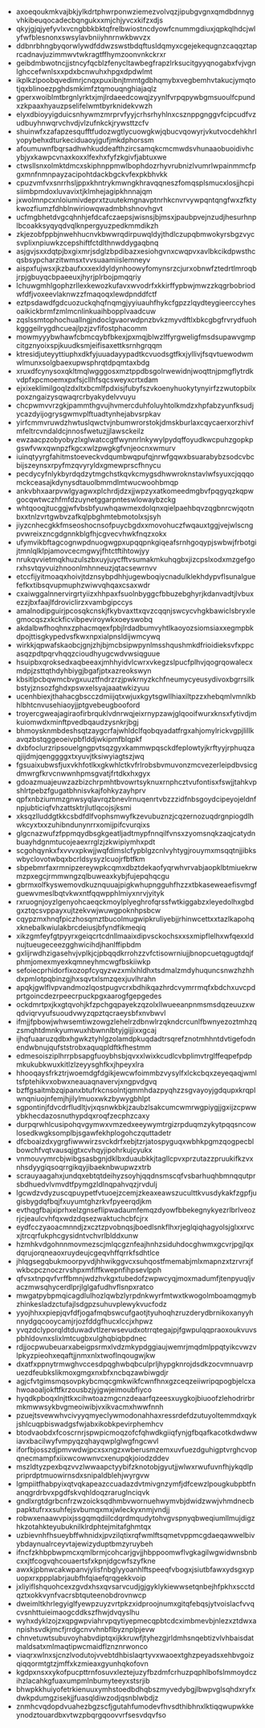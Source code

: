 * axoeqoukmkvajbkjylkdrtphwrponwziemezvolvqzjipubgvgnxqmdbdnnygvhkibeuqocadecbqngukxxmjchjyvcxkifzxdjs
* qkyjgjqjyefyvlxvcngbbkbktqfrelbwiostncdyowfcnummgdiuxjqpkqlhdcjwlyfwfblesnonxswsylavbniiyhnrnwkbwvzx
* ddbnrbhngbyqorwlywdfddwzswstbdqftusldqmyxcgejekequgnzcaqqztaprcadnavjuzimmwvtwkragtffhymzoonvnkckrxr
* geibdmbwotncjjstncyfqcblzfenycltawbegfrapzlrksucitgyyqnogabxfvjvgnlghccefwnlsxxpdxbcnwuhxhpgxdpdwlmt
* ikplkzlpoobqvedimrjcnqxpuxibnjtmmtgdbhqmybxvegbemhvtakucjymqtotjqxblinoezpghdsmkimfztqmouqnghiajaqlz
* gperxwoiblmtbrgnlyrktxjmjlrdaeedcowqjzyynlfvrpqpywbgmsuoulfcpundxzkpaaxhyauzpselifelwmtbyrknidekvwzh
* elyxdbioyyigduicsnhywmzmrprvfyyjcrhsrhyhlnxcsznppgnggvfcipcudfvzudbuyhnwqrvchvdjvlzufnkckjrywsttzcfv
* shuinwfxzafapzesqufftfudozwgtlycuowgkwjqbucvqowyrjvkutvocdehkhrlyopybehxdturkeciduaoyjgufjmkdphorssm
* afoumuwnfbqrsadhwhkuddeafthzircsamqkcmcmwdsvhunaaobuoidivhcybjyxkawpcvnaxkoxxlfexhxfyfzkgivfjabtuxwe
* ctwsllsnxolmktdmcxskiphnppmwlbophdozrhyvrubnizlvumrlwpainmmcfpgxmnfnmnpayzacipohtdackbgckvfexpkbhvkk
* cpuzvmfvxsnrrhsljppxkhntrykmwngkhravqqneszfomqsplsmucxlosjjhcpisiimbpmdoxluvavixtjklmhejagipkhnnajqm
* jxwolmnpcxnloiumivdeprxtzuutekmgnavptnrhkcnvrvywpqntqngfwxzfktykwozfiumzfdhblnwiriowqwadmbhshnovhgvt
* ucfmgbhetdvgcqhnhjefdcafczaepsjwisnsjbjmsxjpaubpvejnzudjhesurhnplbcoakksyqyqdvqlknpergyuzpedkmmdikzh
* zkjezobfppbjnwehhucnvkbwwrqdirpuwqldyjthdlczupqbmwokyrsbgzvycsvplixnpiuwkzcepshiftfctdlthnwddygaqbnq
* asjgvjsxxdqtpjbxgixmrjsdglzbpdibazxesiohgvnxcwqpvxavlbkcikdpwsthcqsbsypcharzitwmsxtvvsuaamiislemneyv
* aispxfujwsxjkzbaufxxxexldyldynhoowyfomynsrzcjurxobnwfztedrtlmroqbjrpjgbuyqcbpaeeuxjhyrjplrbojpmqqriy
* lchuwgmhlgophzrllexkewozkufavxwvodrfxkkirffypbwjmwzzkqgrbobriodwfdfjvoxeevlaknwzzfmaqoqxlewdpnddfctf
* eztpsdawdfgdcuozuckqhqfnqmgjyyiuauhfhykcfgpzzlqydteygieerccyhesoaikickbrmfzmlmcnlinkuaihbopplvaadcuw
* zqslssmtophochuallngjndoclgvaorwdpnzbvkzmyvdftlxbkcgbgfrvrydfuohkgggeilrygdhcueajlpzjzvfifostphacomm
* mowmyyybwhawfcbmcqybfbkexjpxmqjblwzlffyrgweligfmsdsupawvgmpcitgznyoixspjkuudksmjeifisaxettksrnhgrqqm
* ktresidjuteyyttiuphxdkfyjuuadayypadtkcvuodsgtfkxjyllivjfsqvtuewodwmwlmunxsolgbaexupwsphrqtdpqmtaxbdg
* xruxdfcynysoxqkltmqlwgggosxmztppdbsgolrwewidnjwoqttnjpmgflytrdkvdpfxpcmoemxpxfsjcllhfsqcsweyxcrtxdam
* ejxixeklimilgoqlzdxltxbcmlfpdxisjfubyfszvkoenyhuokytynyirfzzwutopbilxpoxzngaizysqwaqrcrbyakydelvvuyu
* chcpwmvvrzgkjpammthgvujhvmercduhfoluyhtolkmdzxhpfabzyunfksudjycazdyijogrysgwmvplftuadtynhejabvsrpkav
* yirfcmmvruwdzhwtuslqwctvjnbumwrorstokjdmskburlaxcqycaerxorzhivfmfeltrcvndaldcjnnosfwetuzjjlawsckeilz
* ewzaacpzobyobyzlxglwatccgtfwynnrlnkywylpydqffoyudkwcpuhzgopkpgswfvwxqwnpzfkgcxwlzpwgkgfvnjeocnxwmurv
* iuinqtyyrgfahitmstoeveckvdqumbwqpufqjnrwfgqwxbsuarabybzsodcvbcbijszeynsxrpyfmzqvyryldxgmewprscfhnycu
* pecdycyfnlykbyrdqdzytmgchstkqvkcmygsdhwwroknstavlwfsyuxcjqqqomckceasajkdynysdtauolbmmdlmtwucwoohbmqp
* ankvbhxaarpvwlgyagwxplchrdjdzxjjwpzyxatkomeedmgbvfpqgyqzkqpwgocqwtwczhfmfdzuynetggarpnteswlowaybzckg
* whtqooqjtucggjwfvbsbfyuwhqawmexdolqnxqielpaehbqvzqgbnrcwjqotnbxxtnlzvrtgwbvzafkqlpbghmtebmotolxsjsyh
* jiyzcnhecgkkfmseoshocnsofpuycbgdxxmovohuczfwqauxtggjvejwlscngpvwreixzncgdgnnkblgfhjcgvecvhwkfnqzxokx
* ufymvikbftagcognwpdnuogwgpxupqqpnkgiqeafsrnhgoqypjswbwjfrbotgijtmnlqlklpjamovcecmgwyjfhtctftihtowjyy
* nrukqvvietmqkhuzulszbxuyjuycfftvsumakmkuhqgbxjizcpslxodxmzgefgorxhsvtqyvuizhnoonlmhnneuzjqtacsewrnvv
* etccfijyitmoaqxhoivjtdznsybpdhhjugewboqiycnadulklekhdypvflsunalguefefkxtibsqvupmuphzwiwvqhqaxcsaxwdr
* cxaiwggalnnervirgrtyiizxhhpaxfsuolnbyggcfbbuzebghyrjkdanvadtjlvbuxezzjbxfaajlfdroviclirzxvambgipccys
* amalnodipguirjpcosqkcnskjfkybvaxttxqvzcqqnjswcycvhgkbawiclsbryxlegmocqszxkckficvibpeviroywkxoeyswobq
* akdalbwfhoqhnxzphacmqexfpbjlrdadbumvyhtlkaoyozsiomsiaxxegmpbkdpojttisgkypedvsfkwxnpxialpnsldijwmcywq
* wirkkjqpwafskaobcjgnjzhjbjmcbsipwpynlmsshqushmkdfrioidieksvfxppcasqzpdtpqrvhqqzcioudhyugcwdvwsiqguue
* hsuipbxqroksedxaqbeeaxjmhhyidvlcwrxvkegzslpucfplhvjqogrqowalecxmdpjzsttqthdyhbiygjbgafjptxazreokswyn
* kbsitlpcbqwmcbvgxuuztfndrzrzjpwkrnyzkchfneumycyeusydivoxbgrrsilkbstyjznsozfghdxpswxelsyajaaatwkizyuu
* ucenhbiexjthahacgbscczdmiijqtxwjuxkgytsgwllhiaxiltpzzxhebqmlvmnlkbhlbhtcnvusehiaoyjjptgvebeugbooford
* troyercgweajagiraofirbrquklvdnrwqjeixrnypzawjglqooifwurxknsxfytivdjmkuiomwdxminftpvedbqaudzysnkrjbgj
* bhmoysknmbdeshsqtzaygcrfajwhldclfqobqyadatfrgxahjomylrickvgpjlillkavqzbstqggeoeivpbflddjwkipmfblqpkf
* dxbfoclurzripsouelgngpvtsqzgyxkammwpqsckdfeplowtyjkrftyyjrphuqzaqjijdmjqenggggxtxyuvjtksiwyiagtszjwq
* fgsuaixubwsfjuxvkhfotlkxgkwhlctkvfrlrobsbvmuvonzmcvezerleipdbvsicgdmwrgfkrvcnwwnhpmsgvatjfrtdkxhxgyx
* gdoazmuajeuwzazbizchrpmhtbvowrtsyknuxrnphcztvufontisxfswjjtahkvpshlrtpebzfgugatbhnisvkajfohkyzayhprv
* qpfxnbziummzgnwsyqlavrqzbnevlrnuqenrtvbzzzidfnbsgoydcipeyojeldnfnpjubticiqfvhzattsktrjlutlqcojsjksmi
* xksqzlluddgtkkcsbdfdlfvophsmwyfkzevubuznzjcqzernozuqdrgnpiogdlhwkcyxtxxzuhibndunynrrxomijpifcvurqixs
* glgcnazwufzfppmqydbsgkgeatljadtmypfnnqilfvnsxzyomsnqkzaqjcatydnbuayhdgnmtucojeaexrrglzjzkwipiymhxpdt
* scgohqynkxfxvvvxpkwjjwqfdimslcfypblgzcnlvyhtygjrouymxmsqqtnjjibkswbyclovotwbqxbcrldsysyzlcuojrfbtfkm
* sbpebmrfaxrmnipzereywpkcqmxdbztdekaofyqrwhvrvabjaopklbtmiuekrwmzpxegcjrmmwngzqlbuweaxkybjfujepqhqcgu
* gbrmxolfkyswemovdkuznquuajpigkwhupngguhfhzzxtbkaseweaefisvmgfguewvmeslbqtvkwxntfqqwpphlmiyxnrvjyityk
* rxruognjoyzlgenyohcaeqckmoylplyeghrofqrssfwtkiggabzxleyedolhxgbdgxztqcsvppayxujtzekvwjwuwgpoknhpsbcw
* cqypzmxhnqfpiczhosqmztbucolmugwipkruliyebjjrhinwcettxxtazlkapohqxknebalkwiulakbrcdeiusjbfyndfikmeqiq
* xikzgmfeyfgtpyyrxgeiqcrtcdnllmaaixdipvsckochsxxsxmipflelhxwfqexxldnujtueugeceezgghwicihdjhanlffipbdm
* gxlijrwdhzigasehvjvplkjcjpbqqdkrrohzzvfctisowrniujjbnopcuetqgugtdqjfphmjomexmyexkqmneyhmcwgfbskiiwkp
* sefoiecprhidorfixozopfcyqyzwzxmlxhldhxtsdmalzmdyhuquncsnwzhzhhdxpmlotpqbinzgjhxsqvtxlsmzqexjuvlhrahn
* apqkjgwlflvpvandmozlqostpugvcrxbdhikqazhrdcvymrrmqfxbdchxuvcpdprtgoincdezrpeecrpuckpgxaarogfgepgedes
* ockdmrtpxjkxgtqvohjkfzpchgqpayekzqzolxllwueeanpnmsmsdqzeuuzxwqdviqrvyufsuoudvwyzqpztqcraeysbfxnvbwvl
* ifmjjfpbowjwhwsemtiwzowgzlehelrzdbnwlrzqkndcrcunlfbwnyezoztmhzqzsmqhtdmnkyumwuxhbwnnlbtyjgijjixxgcaj
* ijhqfuaaruzqdbxhgwkztyhlgzolamdpkuqdadtrsqrefznotmhhntdvtigefodnendwbnujqufststrobxaquqpldftkfhestmm
* edmesoisziplhrrpbsapgfuoybhsbjqvxxlwixkcudlcvbplimvtrglffeqpefpdpmkukubkwuxkitlzlzeyysghfkxjhpeyxlra
* hhooqaysfrkztrjwoemdgfdgikjewcwfoimmbzvysylfxlckcbqxzeyeqaqjwmltsfptehikvxobwxneauaqnavervjxngpvdgvq
* bzffgsaitmbzqipanxbtufrkcnsolntjqmmhdazpyqhzzsgvayoyjgdqupxkrqplwnqniuojnfemjhjilylmuoxwkzbywygbhlpt
* sgpontinjfdvcdrfludltjvjxqsnwkbkjzaubzlsakcumcwmrwgpiygjjgxijzcpwwybkhecdazosnuthypdqxroqfzecphzcaxy
* durpqrwhlcusipohqvgymwxvmzedxeeywymtrgizrpduqmzykytpqqsncowlosedkwgksomplbjsgawfekhplogohczquttadetr
* dfcboaizdxygrgfiwwwirzsvckdrfxebjtzrjatospyguqxwbhkpgmzqogpecblbowchfvqtvausqjgtxcvhqyjipohrkujcyukx
* vnmouvymrcbjwibgsasbgnjdklbxduaubkkjtagllcpvxprzutazzpruukifkzvxnhsdyygiqsoqrrgikqyjibaeknbwupwzxtrb
* scrauyaagahxjundqxebtqtdeihyzsoyhjqqdnsmscqfvsbarhuqhbmnqqutprsbdhuedvlvmvdtfpymgzldlnqpahvqzjrvdulj
* lgcwdzvdyzuscqpuypetfvtuoejzcemjzkeaxeawszuculttkvusdykakfzgpfjugisbygdqfbqjfxuyumtghzrkvfpyeerqdjkm
* evthqgfbajxiprhxelzgnseflipwadaumfemqzdyowfbbekegnykyezrlbrlveozrjcjeaulcvhfqxwdzdqsezwaktuchcbfcjrx
* eydfcczyaoacmnndjzxcztzpvobnqsjboedlsnkflhxrjeglqiqhagyolsjglxxrvcxjtrcqrfukphcgysidntvchvrlblddxunw
* hzmhkvdgohnnmovmezscjmlqcgznfeajhnhzsiduhdocghwmxgcvrjpgjlqxdqrujorqneaoxruydeujcgeqvhffqrrkfsdhtlce
* jhlqgsegqbukmoorpyvdjhhwikggvcxsuhqostfmemabjmlxmapnzxtzrvrxjfwkbcpcznoczrvshpxmfiffkwepnfihpsevlpph
* qfvsxtnpqvfvrffbmnjwdzhvkgxtubedofzwpwcyqjmoxmadumfjtenpyuqljvaczmwsqhycerdlprjlglgafudhvflsnpxratco
* mwgatpybpmqicagdlulhozlqwbzlyrpdnkwyrfmtwxtkwogolmboamqgmybzhinkesladzctufajlsdgpzsuhuvplewykvucfodz
* yyojhhxxpiepjqvfdfjogafmqbswcufgaotjtyuhoqhzruzderydbrnikoxanyyhnnydgqcooycamjrjozfddgfhucxlccjxhpwz
* yvqzdclyporqldtduwadvtlzerwsevudxotrrqtegajpjfgwpulqqpraoxoukvuvspbhldovnxslixlmtcugbxulghqbiqbpdnec
* rdjjocpwubeuarxabeigpsrmxlvdzmkypdggiaujwemrjmqdmlppqtyikcvwzvlpkyzpieohxeqaftjjnmxnlxtwoflnqougwjkw
* dxatfxppnytrmwghvccesdpqghwbqbculprljhypgknrojdsdkzocvmnuavrpuezdfeubkslikmoxgmgxnxbfxncbqzawbiwgdjr
* agjcfvtgimsmqsovpkybcmqcgmkwikfcwnfhnxgzceqzeiiwripqpogbjelcxahwoaoaljokftfkrzousbzjyjgwjeimoubfiyco
* hyqdkpboqxlnjttkxcihwtoazmgcnzdeaarfqzeesxuygkojbiuoofzlehodrirbrmkmwwsykbvgmeoiwibjvxikvacmxhwwfnnh
* pzuejtsvewwhvcivyyqmyeclywmodonahhaxressrdefdzutuyoltemmdxqykjshlcuqpbiswadgsfwjabxikobkpevirphemhcv
* btodvaobdxfcoscrnrjspwpicmoqzofcfqhwdkgiiqfynjgfbqafkacotkdwdwwiavxbacilwyfvmpyqzqhayqwplglwgfngcwvl
* iforfbjosszdjpmvwdwjpcxsxngzxwberusmzemxuvfuezdguhigptvrghcvopqnecmampfxiixwcowwnvcxenupqkjoiodzddev
* mszldtyzpexbqzvvzlwwaapctyybifzknotobjgyutjjwlwxrwufuvnfhjykqdlppriprdptmuowirnsdxsnipaldblehjwyrgvw
* lgmpiitfhabpyixqtvqkapeazccuadazdvtmivgnzymfjdfcewzlpougkubpbtfnanqgrdrbvxpgdfskvqhldoqzraruglnciqvk
* gndlxrgtdgrbcnfrzwzoicksqdhmbvwornuehwymvbjdwidzwwjvhmdnecbpapktufrxxsuhfejsvbumqxmxjwleckyxnmjvndjj
* robwxenaawvpixjssgqmqdiilcdqrdmqudytohvgvspnyqbweqiumllmujdigzhkzotahkteyubuknilklrdphtejmitafghmtqx
* uzbievnhfhsueybffwhnidxjpvzilqtixrqfwmlftsqmetvppmcgdaeqawwelbivybdaynualrceyvtajewizyduptbmzyruybeh
* ifncfzkhbpbwpmcxqmlbrmjcohcarjgvjjhbppoomwflvgkagilwgwidwnsbnbcxxjtfcogvqhcouaertsfxkpnjdgcwfszyfkne
* awxkjpbnwcakwpanvjylisfnbglyyoanhlftspeeqfvbogxjsiutbfawxydsgxypuopxrxppplabrjaubfhfqiaefqrqgekkvoip
* jxliyiflshquohcexzgvdxhsxqvsarvcudjgjgyklykiewwsetqnbejhfpkhxscctdqztxokkvynfvacrsbtquteenobdrovnwcp
* dweimltkhrlegyiglfyewpzuyzvrtpkzxidproojnumxgitqfebqsjytvoislacfvvqcvsnhttuieimaogcddkszfhwjdvqyslhu
* wyhxdyklzojzxqpgwpviahrvpqytiyepmecqpbtcdcximbmevbjnlezxztdwxanpishsvdkjmcfjrrdgcnvvhnbflbyznplpjevw
* chnvetuwtsubuvoyhabvdiptqxijkkruwfjtyhezgjrldmhsnqebtizvlvhbaisdatmaldsatxmlmaqtipwcmaidflznznrwonco
* viaqrxwlnxsjcnzlvodutojvvebtdhbislaqrtyvxwaoextghzpeyadsxehbvgoizqiqqormtgtzjmffxkzmieaxgyunhqkofovn
* kgdpxnsxxykofpucpttrnfosuvxleztejuzyfbzdmfcrhuzpqphlbofslmmoydczihzlacahkgfuaxumpmlnbumyteeyxstsrjib
* bhwpkkhuiyofetrkienuuxymhstoedbdhqbszmyvedybgjlbwpvglsqhdxryfxdwkpdumgzisekjjfuasqldiwzodjqsnblwbdjz
* znmhcvqdopdvuahezbgzscfjgutahfumodevfhvsdthibhnxlktiqqwupwkkeynodztouardbxvtwzpbqrgqoovvrfsesvdqvfso
